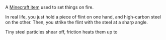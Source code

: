 A [Minecraft item](https://minecraft.fandom.com/wiki/Flint_and_Steel) used to set things on fire.

In real life, you just hold a piece of flint on one hand, and high-carbon steel on the other. Then, you strike the flint with the steel at a sharp angle.

Tiny steel particles shear off, friction heats them up to 